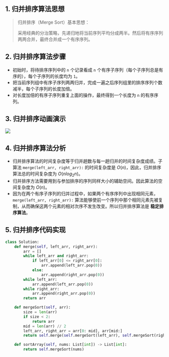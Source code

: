 ## 1. 归并排序算法思想

> 归并排序（Merge Sort）基本思想：
>
> 采用经典的分治策略，先递归地将当前序列平均分成两半。然后将有序序列两两合并，最终合并成一个有序序列。

## 2. 归并排序算法步骤

- 初始时，将待排序序列中的 `n` 个记录看成 `n` 个有序子序列（每个子序列总是有序的），每个子序列的长度均为 `1`。
- 把当前序列组中有序子序列两两归并，完成一遍之后序列组里的排序序列个数减半，每个子序列的长度加倍。
- 对长度加倍的有序子序列重复上面的操作，最终得到一个长度为 `n` 的有序序列。

## 3. 归并排序动画演示

![](https://www.runoob.com/wp-content/uploads/2019/03/mergeSort.gif)

## 4. 归并排序算法分析

- 归并排序算法的时间复杂度等于归并趟数与每一趟归并的时间复杂度成绩。子算法 `merge(left_arr, right_arr):` 的时间复杂度是 $O(n)$，因此，归并排序算法总的时间复杂度为 $O(nlog_2n)$。
- 归并排序方法需要用到与参加排序的序列同样大小的辅助空间。因此算法的空间复杂度为 $O(n)$。
- 因为在两个有序子序列的归并过程中，如果两个有序序列中出现相同元素，`merge(left_arr, right_arr):` 算法能够使前一个序列中那个相同元素先被复制，从而确保这两个元素的相对次序不发生改变。所以归并排序算法是 **稳定排序算法**。

## 5. 归并排序代码实现

```Python
class Solution:
    def merge(self, left_arr, right_arr):
        arr = []
        while left_arr and right_arr:
            if left_arr[0] <= right_arr[0]:
                arr.append(left_arr.pop(0))
            else:
                arr.append(right_arr.pop(0))
        while left_arr:
            arr.append(left_arr.pop(0))
        while right_arr:
            arr.append(right_arr.pop(0))
        return arr

    def mergeSort(self, arr):
        size = len(arr)
        if size < 2:
            return arr
        mid = len(arr) // 2
        left_arr, right_arr = arr[0: mid], arr[mid:]
        return self.merge(self.mergeSort(left_arr), self.mergeSort(right_arr))

    def sortArray(self, nums: List[int]) -> List[int]:
        return self.mergeSort(nums)
```


